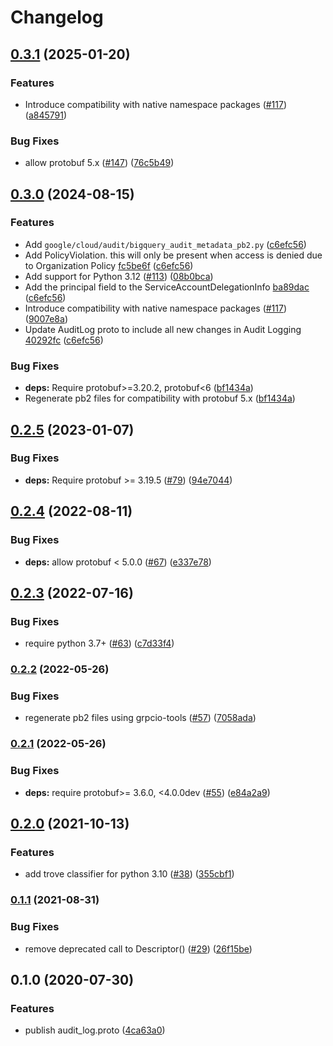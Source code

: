 # Changelog

## [0.3.1](https://github.com/googleapis/google-cloud-python/compare/google-cloud-audit-log-v0.3.0...google-cloud-audit-log-v0.3.1) (2025-01-20)


### Features

* Introduce compatibility with native namespace packages ([#117](https://github.com/googleapis/google-cloud-python/issues/117)) ([a845791](https://github.com/googleapis/google-cloud-python/commit/a845791106a8b624a71159c15402aabe574bd7cf))


### Bug Fixes

* allow protobuf 5.x ([#147](https://github.com/googleapis/google-cloud-python/issues/147)) ([76c5b49](https://github.com/googleapis/google-cloud-python/commit/76c5b4916c689c0db23074dcd5dbbe3810834c6e))

## [0.3.0](https://github.com/googleapis/python-audit-log/compare/v0.2.5...v0.3.0) (2024-08-15)


### Features

* Add `google/cloud/audit/bigquery_audit_metadata_pb2.py` ([c6efc56](https://github.com/googleapis/python-audit-log/commit/c6efc56eec9627ecf1e139cc33d5815937f04dc6))
* Add PolicyViolation. this will only be present when access is denied due to Organization Policy [fc5be6f](https://github.com/googleapis/googleapis/commit/fc5be6f850e7989e912b40c6b79306c6dc9655bd) ([c6efc56](https://github.com/googleapis/python-audit-log/commit/c6efc56eec9627ecf1e139cc33d5815937f04dc6))
* Add support for Python 3.12 ([#113](https://github.com/googleapis/python-audit-log/issues/113)) ([08b0bca](https://github.com/googleapis/python-audit-log/commit/08b0bca0ee634d65bba18c7de102063be17d0958))
* Add the principal field to the ServiceAccountDelegationInfo [ba89dac](https://github.com/googleapis/googleapis/commit/ba89dace27923254d96ab8339b831dc996e2112f) ([c6efc56](https://github.com/googleapis/python-audit-log/commit/c6efc56eec9627ecf1e139cc33d5815937f04dc6))
* Introduce compatibility with native namespace packages ([#117](https://github.com/googleapis/python-audit-log/issues/117)) ([9007e8a](https://github.com/googleapis/python-audit-log/commit/9007e8af7f5300f866f42035c36a9d3fe36ef117))
* Update AuditLog proto to include all new changes in Audit Logging [40292fc](https://github.com/googleapis/googleapis/commit/40292fc8f271f3b8708f9c91c85d7240200893a6) ([c6efc56](https://github.com/googleapis/python-audit-log/commit/c6efc56eec9627ecf1e139cc33d5815937f04dc6))


### Bug Fixes

* **deps:** Require protobuf&gt;=3.20.2, protobuf&lt;6 ([bf1434a](https://github.com/googleapis/python-audit-log/commit/bf1434a7f4c0d03767c6f943de898d5562e874b1))
* Regenerate pb2 files for compatibility with protobuf 5.x ([bf1434a](https://github.com/googleapis/python-audit-log/commit/bf1434a7f4c0d03767c6f943de898d5562e874b1))

## [0.2.5](https://github.com/googleapis/python-audit-log/compare/v0.2.4...v0.2.5) (2023-01-07)


### Bug Fixes

* **deps:** Require protobuf &gt;= 3.19.5 ([#79](https://github.com/googleapis/python-audit-log/issues/79)) ([94e7044](https://github.com/googleapis/python-audit-log/commit/94e7044c66050e6a419bf694e25e677827aa6c13))

## [0.2.4](https://github.com/googleapis/python-audit-log/compare/v0.2.3...v0.2.4) (2022-08-11)


### Bug Fixes

* **deps:** allow protobuf < 5.0.0 ([#67](https://github.com/googleapis/python-audit-log/issues/67)) ([e337e78](https://github.com/googleapis/python-audit-log/commit/e337e781951dea0fbbb6ef9c4ff9896fa3fce86a))

## [0.2.3](https://github.com/googleapis/python-audit-log/compare/v0.2.2...v0.2.3) (2022-07-16)


### Bug Fixes

* require python 3.7+ ([#63](https://github.com/googleapis/python-audit-log/issues/63)) ([c7d33f4](https://github.com/googleapis/python-audit-log/commit/c7d33f463e6dda2d24cc884f4049cfd437876812))

### [0.2.2](https://github.com/googleapis/python-audit-log/compare/v0.2.1...v0.2.2) (2022-05-26)


### Bug Fixes

* regenerate pb2 files using grpcio-tools ([#57](https://github.com/googleapis/python-audit-log/issues/57)) ([7058ada](https://github.com/googleapis/python-audit-log/commit/7058ada0cc89cac453b6d55d6a1529d7274784fd))

### [0.2.1](https://github.com/googleapis/python-audit-log/compare/v0.2.0...v0.2.1) (2022-05-26)


### Bug Fixes

* **deps:** require protobuf>= 3.6.0, <4.0.0dev ([#55](https://github.com/googleapis/python-audit-log/issues/55)) ([e84a2a9](https://github.com/googleapis/python-audit-log/commit/e84a2a9bb8efa13e53a9941580307dbaabec72b1))

## [0.2.0](https://www.github.com/googleapis/python-audit-log/compare/v0.1.1...v0.2.0) (2021-10-13)


### Features

* add trove classifier for python 3.10 ([#38](https://www.github.com/googleapis/python-audit-log/issues/38)) ([355cbf1](https://www.github.com/googleapis/python-audit-log/commit/355cbf14dbe67879395c068ff0192b9d21410c51))

### [0.1.1](https://www.github.com/googleapis/python-audit-log/compare/v0.1.0...v0.1.1) (2021-08-31)


### Bug Fixes

* remove deprecated call to Descriptor() ([#29](https://www.github.com/googleapis/python-audit-log/issues/29)) ([26f15be](https://www.github.com/googleapis/python-audit-log/commit/26f15be30432e61a6555c2cfe6643a83bf60def0))

## 0.1.0 (2020-07-30)


### Features

* publish audit_log.proto ([4ca63a0](https://www.github.com/googleapis/python-audit-log/commit/4ca63a097e68bbae3e0094f071b9ef122c0db696))

